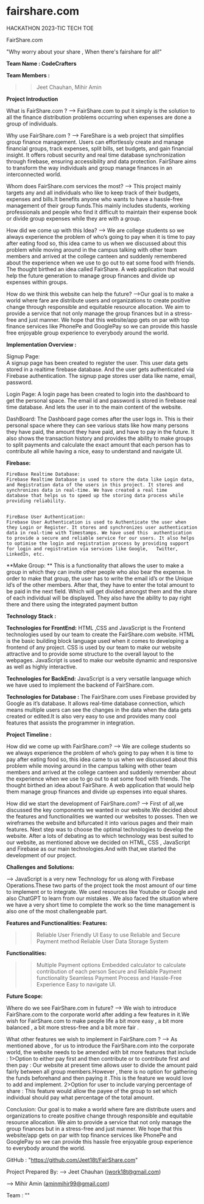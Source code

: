 # fairshare.com
HACKATHON 2023-TIC TECH TOE

FairShare.com

"Why worry about your share ,
When there's fairshare for all!”

**Team Name : 
CodeCrafters** 

**Team Members :**

>> Jeet Chauhan,
>> Mihir Amin


**Project Introduction**


What is FairShare.com ? 
--> FairShare.com to put it simply is the solution to all the finance distribution problems occurring when expenses are done a group of individuals.

Why use FairShare.com ? 
--> FareShare is a web project that simplifies group finance management. Users can effortlessly create and manage financial groups, track expenses, split bills, set budgets, and gain financial insight. It offers robust security and real time database synchronization through firebase, ensuring accessibility and data protection. FairShare aims to transform the way individuals and group manage finances in an interconnected world. 

Whom does FairShare.com services the most?
--> This project mainly targets any and all individuals who like to keep track of their budgets, expenses and bills.It benefits anyone who wants to have a hassle-free management of their group funds.This mainly includes students, working professionals and people who find it difficult to maintain their expense book or divide group expenses while they are with a group. 

How did we come up with this Idea?
--> We are college students so we always experience the problem of who’s going to pay when it is time to pay after eating food so, this idea came to us when we discussed about this problem while moving around in the campus talking with other team members and arrived at the college canteen and suddenly remembered about the experience when we use to go out to eat some food with friends. The thought birthed an idea called FairShare. A web application that would help the future generation to manage group finances and divide up expenses within groups.


How do we think this website can help the future?
-->Our goal is to make a world where fare are distribute users and organizations to create positive change through  responsible and equitable resource allocation. We aim to provide a service that not only manage the group finances but in a stress-free and just manner. We hope that this website/app gets on par with top finance services like PhonePe and GooglePay so we can provide this hassle free enjoyable group experience to everybody around the world.


**Implementation Overview :**

Signup Page:  
    A signup page has been created to register the user. This user data gets stored in a realtime firebase database. And the user gets authenticated via Firebase authentication. The signup page stores user data like name, email, password.

Login Page:
    A login page has been created to login into the dashboard to get the personal space. The email id and password is stored in firebase real time database. And lets the user in to the main content of the website.

DashBoard: 
    The Dashboard page comes after the user logs in. This is their personal space where they can see various stats like how many persons they have paid, the amount they have paid, and have to pay in the future. It also shows the transaction history and provides the ability to make groups to split payments and calculate the exact amount that each person has to contribute all while having a nice, easy to understand and navigate UI.


**Firebase:**

	FireBase Realtime Database:
	Firebase Realtime Database is used to store the data like Login data, and Registration data of the users in this project. It stores and synchronizes data in real-time. We have created a real time 		database that helps us to speed up the storing data process while providing reliability.


	FireBase User Authentication:
	Firebase User Authentication is used to Authenticate the user when they Login or Register. It stores and synchronizes user authentication data in real-time with Timestamps. We have used this 	authentication to provide a secure and reliable service for our users. It also helps to optimise the login and registration process by providing support for login and registration via services like Google, 	Twitter, LinkedIn, etc.


**Make Group: **
    This is a functionality that allows the user to make a group in which they can invite other people who also bear the expense. In order to make that group, the user has to write the email id’s or the Unique Id’s of the other members. After that, they have to enter the total amount to be paid in the next field. Which will get divided amongst them and the share of each individual will be displayed. They also have the ability to pay right there and there using the integrated payment button

**Technology Stack :**

**Technologies for FrontEnd:**
    HTML ,CSS and JavaScript is the Frontend technologies used by our team to create the FairShare.com website. HTML is the basic building block language used when it comes to developing a frontend of any 	project. CSS is used by our team to make our website attractive and to provide some structure to the overall layout to the webpages. JavaScript is used to make our website dynamic and responsive as well 	as highly interactive.
 
**Technologies for BackEnd:**
    JavaScript is a very versatile language which we have used to implement the backend of FairShare.com.

**Technologies for Database :**
    The FairShare.com uses Firebase provided by Google as it’s database. It allows real-time database connection, which means multiple users can see the changes in the data when the data gets created or 		edited.It is also very easy to use and provides many cool features that assists the programmer in integration.


**Project Timeline :**

How did we come up with FairShare.com? 
--> We are college students so we always experience the problem of who’s going to pay when it is time to pay after eating food so, this idea came to us when we discussed about this problem while moving around in the campus talking with other team members and arrived at the college canteen and suddenly remember about the experience when we use to go out to eat some food with friends. The thought birthed an idea about FairShare. A web application that would help them manage group finances and divide up expenses into equal shares. 

How did we start the development of FairShare.com?
--> First of all,we discussed the key components we wanted in our website.We decided about the features and functionalities we wanted our websites to posses. Then we wireframes the website and bifurcated it into various pages and their main features. Next step was to choose the optimal technologies to develop the website. After a lots of debating as to which technology was best suited to our website, as mentioned above we decided on HTML, CSS , JavaScript and Firebase as our main technologies.And with that,we started the development of our project.


**Challenges and Solutions:**

--> JavaScript is a very new Technology for us along with Firebase Operations.These two parts of the project took the most amount of our time to implement or to integrate. We used resources like Youtube or Google and also ChatGPT to learn from our mistakes .
We also faced the situation where we have a very short time to complete the work so the time management is also one of the most challengeable part.

**Features and Functionalities:
Features:**
>>Reliable
>>User Friendly UI
>>Easy to use
>>Reliable and Secure Payment method
>>Reliable User Data Storage System

**Functionalities:**
>>Multiple Payment options
>>Embedded calculator to calculate contribution of each person
>>Secure and Reliable Payment functionality
>>Seamless Payment Process and Hassle-Free Experience
>>Easy to navigate UI.
 

**Future Scope:**

Where do we see FairShare.com in future?
--> We wish to introduce FairShare.com to the corporate world after adding a few features in it.We wish for FairShare.com to make people life a bit more easy , a bit more balanced , a bit more stress-free and a bit more fair . 

What other features we wish to implement in FairShare.com ?
--> As mentioned above , for us to introduce the FairShare.com into the corporate world, the website needs to be amended with bit more features that include : 
1>Option to either pay first and then contribute or to contribute first and then pay : Our website at present time allows user to divide the amount paid fairly between all group members.However , there is no option for gathering the funds beforehand and then paying it .This is the feature we would love to add and implement. 
2>Option for user to include varying percentage of share : This feature would allow the payee of the group to set which individual should pay what percentage of the total amount.



Conclusion:
   Our goal is to make a world where fare are distribute users and organizations to create positive change through responsible and equitable resource allocation. We aim to provide a service that not only manage the group finances but in a stress-free and just manner. We hope that this website/app gets on par with top finance services like PhonePe and GooglePay so we can provide this hassle free enjoyable group experience to everybody around the world. 

GitHub : "https://github.com/Jeet18t/FairShare.com"

Project Prepared By:
-->	Jeet Chauhan		(jwork18t@gmail.com)

-->	Mihir Amin		(aminmihir99@gmail.com)

Team : "<CodeCrafters>"
